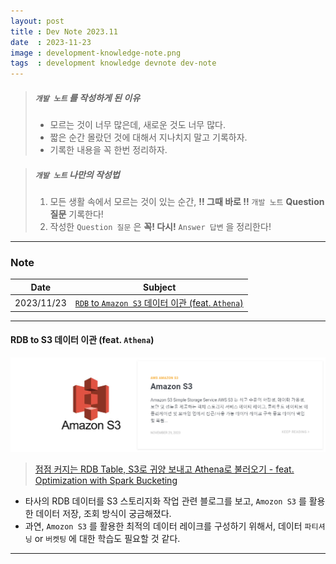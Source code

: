 ```yaml
---
layout: post
title : Dev Note 2023.11
date  : 2023-11-23
image : development-knowledge-note.png
tags  : development knowledge devnote dev-note
---
```


> ##### `개발 노트` 를 작성하게 된 이유 
>- 모르는 것이 너무 많은데, 새로운 것도 너무 많다.
>- 짧은 순간 몰랐던 것에 대해서 지나치지 말고 기록하자.
>- 기록한 내용을 꼭 한번 정리하자.

> ##### `개발 노트` 나만의 작성법
>1. 모든 생활 속에서 모르는 것이 있는 순간, **!! 그때 바로 !!** `개발 노트` **Question 질문** 기록한다!
>2. 작성한 `Question 질문` 은 **꼭! 다시!** `Answer 답변` 을 정리한다!

---

### Note

| Date | Subject |
| :---: | --- |
| 2023/11/23 | [`RDB` to `Amazon S3` 데이터 이관 (feat. `Athena`)](/2023/11/29/AWS-s3) |

---

#### RDB to S3 데이터 이관 (feat. `Athena`)

[![Amazon S3](/images/dev-note_amazon_s3.png)](/2023/11/29/AWS-s3)

> [점점 커지는 RDB Table, S3로 귀양 보내고 Athena로 불러오기 - feat. Optimization with Spark Bucketing](https://blog.banksalad.com/tech/data-optimization-with-bucketing/)

- 타사의 RDB 데이터를 S3 스토리지화 작업 관련 블로그를 보고, `Amozon S3` 를 활용한 데이터 저장, 조회 방식이 궁금해졌다.
- 과연, `Amozon S3` 를 활용한 최적의 데이터 레이크를 구성하기 위해서, 데이터 `파티셔닝` or `버켓팅` 에 대한 학습도 필요할 것 같다.

---
